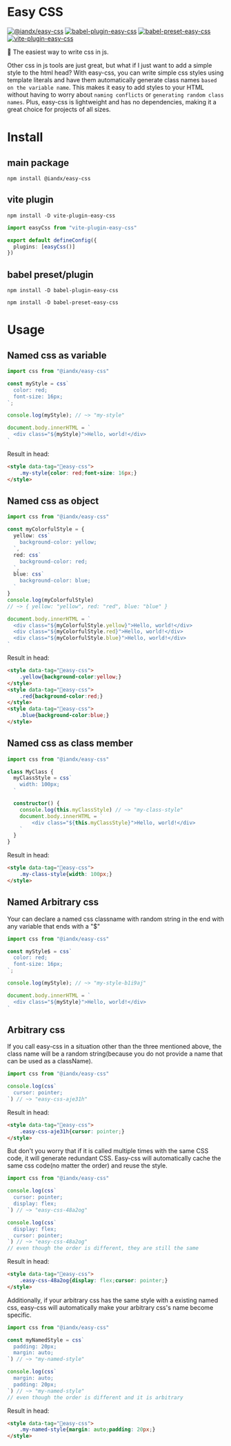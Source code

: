 # Easy CSS
[![@iandx/easy-css](https://badgen.net/npm/v/@iandx/easy-css?label=@iandx/easy-css)](https://www.npmjs.com/package/@iandx/easy-css)
[![babel-plugin-easy-css](https://badgen.net/npm/v/babel-plugin-easy-css?label=babel-plugin-easy-css)](https://www.npmjs.com/package/https://badgen.net/npm/v/babel-plugin-easy-css?label=babel-plugin-easy-css)
[![babel-preset-easy-css](https://badgen.net/npm/v/babel-preset-easy-css?label=babel-preset-easy-css)](https://www.npmjs.com/package/https://badgen.net/npm/v/babel-preset-easy-css?label=babel-preset-easy-css)
[![vite-plugin-easy-css](https://badgen.net/npm/v/vite-plugin-easy-css?label=vite-plugin-easy-css)](https://www.npmjs.com/package/https://badgen.net/npm/v/vite-plugin-easy-css?label=vite-plugin-easy-css)


🪽 The easiest way to write css in js.

Other css in js tools are just great, but what if I just want to add a simple style to the html head? With easy-css, you can write simple css styles using template literals and have them automatically generate class names `based on the variable name`. This makes it easy to add styles to your HTML without having to worry about `naming conflicts` or `generating random class names`. Plus, easy-css is lightweight and has no dependencies, making it a great choice for projects of all sizes.

# Install
## main package
```shell
npm install @iandx/easy-css
```

## vite plugin
```shell
npm install -D vite-plugin-easy-css
```
```ts
import easyCss from "vite-plugin-easy-css"

export default defineConfig({
  plugins: [easyCss()]
})
```
## babel preset/plugin
```shell
npm install -D babel-plugin-easy-css
```
```shell
npm install -D babel-preset-easy-css
```

# Usage
## Named css as variable
```ts
import css from "@iandx/easy-css"

const myStyle = css`
  color: red;
  font-size: 16px;
`;

console.log(myStyle); // ~> "my-style"

document.body.innerHTML = `
  <div class="${myStyle}">Hello, world!</div>
`
```
Result in head:
```html
<style data-tag="🎨easy-css">
    .my-style{color: red;font-size: 16px;}
</style>
```
## Named css as object
```ts
import css from "@iandx/easy-css"

const myColorfulStyle = {
  yellow: css`
    background-color: yellow;
  `,
  red: css`
    background-color: red;
  `,
  blue: css`
    background-color: blue;
  `
}
console.log(myColorfulStyle)
// ~> { yellow: "yellow", red: "red", blue: "blue" } 

document.body.innerHTML = `
  <div class="${myColorfulStyle.yellow}">Hello, world!</div>
  <div class="${myColorfulStyle.red}">Hello, world!</div>
  <div class="${myColorfulStyle.blue}">Hello, world!</div>
`
```
Result in head:
```html
<style data-tag="🎨easy-css">
    .yellow{background-color:yellow;}
</style>
<style data-tag="🎨easy-css">
    .red{background-color:red;}
</style>
<style data-tag="🎨easy-css">
    .blue{background-color:blue;}
</style>
```

## Named css as class member
```ts
import css from "@iandx/easy-css"

class MyClass {
  myClassStyle = css`
    width: 100px;
  `

  constructor() {
    console.log(this.myClassStyle) // ~> "my-class-style"
    document.body.innerHTML = `
        <div class="${this.myClassStyle}">Hello, world!</div>
    `
  }
}
```
Result in head:
```html
<style data-tag="🎨easy-css">
    .my-class-style{width: 100px;}
</style>
```
## Named Arbitrary css
Your can declare a named css classname with random string in the end with any variable that ends with a "$"

```ts
import css from "@iandx/easy-css"

const myStyle$ = css`
  color: red;
  font-size: 16px;
`;

console.log(myStyle); // ~> "my-style-b1i9aj"

document.body.innerHTML = `
  <div class="${myStyle}">Hello, world!</div>
`
```

## Arbitrary css
If you call easy-css in a situation other than the three mentioned above, the class name will be a random string(because you do not provide a name that can be used as a className). 
```ts
import css from "@iandx/easy-css"

console.log(css`
  cursor: pointer;
`) // ~> "easy-css-aje31h"
```
Result in head:
```html
<style data-tag="🎨easy-css">
    .easy-css-aje31h{cursor: pointer;}
</style>
```
But don't you worry that if it is called multiple times with the same CSS code, it will generate redundant CSS. Easy-css will automatically cache the same css code(no matter the order) and reuse the style.
```ts
import css from "@iandx/easy-css"

console.log(css`
  cursor: pointer;
  display: flex;
`) // ~> "easy-css-48a2og"

console.log(css`
  display: flex;
  cursor: pointer;
`) // ~> "easy-css-48a2og"
// even though the order is different, they are still the same
```
Result in head:
```html
<style data-tag="🎨easy-css">
    .easy-css-48a2og{display: flex;cursor: pointer;}
</style>
```
Additionally, if your arbitrary css has the same style with a existing named css, easy-css will automatically make your arbitrary css's name become specific.
```ts
import css from "@iandx/easy-css"

const myNamedStyle = css`
  padding: 20px;
  margin: auto;
`) // ~> "my-named-style"

console.log(css`
  margin: auto;
  padding: 20px;
`) // ~> "my-named-style"
// even though the order is different and it is arbitrary
```
Result in head:
```html
<style data-tag="🎨easy-css">
    .my-named-style{margin: auto;padding: 20px;}
</style>
```
